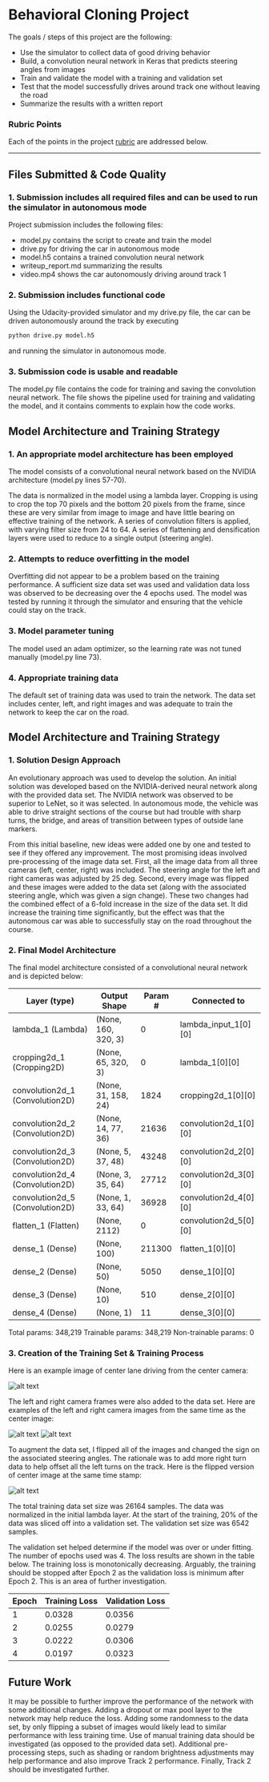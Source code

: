 # Behavioral Cloning Project

The goals / steps of this project are the following:
* Use the simulator to collect data of good driving behavior
* Build, a convolution neural network in Keras that predicts steering angles from images
* Train and validate the model with a training and validation set
* Test that the model successfully drives around track one without leaving the road
* Summarize the results with a written report


[//]: # (Image References)

[image1]: ./examples/center.jpg "Center Camera"
[image2]: ./examples/right.jpg "Right Camera"
[image3]: ./examples/left.jpg "Left Camera"
[image4]: ./examples/flipped.jpg "Flipped Image"

### Rubric Points

Each of the points in the project [rubric](https://review.udacity.com/#!/rubrics/432/view) are addressed below.

---
## Files Submitted & Code Quality

### 1. Submission includes all required files and can be used to run the simulator in autonomous mode

Project submission includes the following files:
* model.py contains the script to create and train the model
* drive.py for driving the car in autonomous mode
* model.h5 contains a trained convolution neural network 
* writeup_report.md summarizing the results
* video.mp4 shows the car autonomously driving around track 1

### 2. Submission includes functional code
Using the Udacity-provided simulator and my drive.py file, the car can be driven autonomously around the track by executing 
```sh
python drive.py model.h5
```
and running the simulator in autonomous mode.

### 3. Submission code is usable and readable

The model.py file contains the code for training and saving the convolution neural network. The file shows the pipeline used for training and validating the model, and it contains comments to explain how the code works.

## Model Architecture and Training Strategy

### 1. An appropriate model architecture has been employed

The model consists of a convolutional neural network based on the NVIDIA architecture (model.py lines 57-70). 

The data is normalized in the model using a lambda layer. Cropping is using to crop the top 70 pixels and the bottom 20 pixels from the frame, since these are very similar from image to image and have little bearing on effective training of the network. A series of convolution filters is applied, with varying filter size from 24 to 64. A series of flattening and densification layers were used to reduce to a single output (steering angle). 

### 2. Attempts to reduce overfitting in the model

Overfitting did not appear to be a problem based on the training performance. A sufficient size data set was used and validation data loss was observed to be decreasing over the 4 epochs used. The model was tested by running it through the simulator and ensuring that the vehicle could stay on the track.

### 3. Model parameter tuning

The model used an adam optimizer, so the learning rate was not tuned manually (model.py line 73).

### 4. Appropriate training data

The default set of training data was used to train the network. The data set includes center, left, and right images and was adequate to train the network to keep the car on the road. 

## Model Architecture and Training Strategy

### 1. Solution Design Approach

An evolutionary approach was used to develop the solution. An initial solution was developed based on the NVIDIA-derived neural network along with the provided data set. The NVIDIA network was observed to be superior to LeNet, so it was selected. In autonomous mode, the vehicle was able to drive straight sections of the course but had trouble with sharp turns, the bridge, and areas of transition between types of outside lane markers. 

From this initial baseline, new ideas were added one by one and tested to see if they offered any improvement. The most promising ideas involved pre-processing of the image data set. First, all the image data from all three cameras (left, center, right) was included. The steering angle for the left and right cameras was adjusted by 25 deg. Second, every image was flipped and these images were added to the data set (along with the associated steering angle, which was given a sign change). These two changes had the combined effect of a 6-fold increase in the size of the data set. It did increase the training time significantly, but the effect was that the autonomous car was able to successfully stay on the road throughout the course. 

### 2. Final Model Architecture

The final model architecture consisted of a convolutional neural network and is depicted below:

| Layer (type)                 |   Output Shape      |  Param #  |   Connected to        |                   
| ---------------------------- | ------------------- | --------- | ----------------------|
|lambda_1 (Lambda)             |  (None, 160, 320, 3) |  0        |   lambda_input_1[0][0] |
| cropping2d_1 (Cropping2D)     |   (None, 65, 320, 3) |   0      |     lambda_1[0][0]                   
|convolution2d_1 (Convolution2D)|  (None, 31, 158, 24) |  1824    |    cropping2d_1[0][0]               
|convolution2d_2 (Convolution2D) | (None, 14, 77, 36)  |  21636   |    convolution2d_1[0][0]            
|convolution2d_3 (Convolution2D) | (None, 5, 37, 48)   |  43248    |   convolution2d_2[0][0]            
|convolution2d_4 (Convolution2D) | (None, 3, 35, 64)   |  27712    |   convolution2d_3[0][0]            
|convolution2d_5 (Convolution2D) | (None, 1, 33, 64)   |  36928    |   convolution2d_4[0][0]            
|flatten_1 (Flatten)             | (None, 2112)        |  0        |   convolution2d_5[0][0]            
|dense_1 (Dense)                 | (None, 100)         |  211300   |   flatten_1[0][0]                  
|dense_2 (Dense)                 | (None, 50)          |  5050     |   dense_1[0][0]                    
|dense_3 (Dense)                 | (None, 10)          |  510      |   dense_2[0][0]                    
|dense_4 (Dense)                 | (None, 1)           |  11       |   dense_3[0][0]                    

Total params: 348,219
Trainable params: 348,219
Non-trainable params: 0

### 3. Creation of the Training Set & Training Process

Here is an example image of center lane driving from the center camera:

![alt text][image1]

The left and right camera frames were also added to the data set. Here are examples of the left and right camera images from the same time as the center image:

![alt text][image2]
![alt text][image3]

To augment the data set, I flipped all of the images and changed the sign on the associated steering angles. The rationale was to add more right turn data to help offset all the left turns on the track. Here is the flipped version of center image at the same time stamp:

![alt text][image4]

The total training data set size was 26164 samples. The data was normalized in the initial lambda layer. At the start of the training, 20% of the data was sliced off into a validation set.  The validation set size was 6542 samples.

The validation set helped determine if the model was over or under fitting. The  number of epochs used was 4. The loss results are shown in the table below. The training loss is monotonically decreasing. Arguably, the training should be stopped after Epoch 2 as the validation loss is minimum after Epoch 2. This is an area of further investigation.  

|Epoch | Training Loss | Validation Loss |
| ---  | -------------- | --------------- | 
|1 | 0.0328 | 0.0356 |
| 2 | 0.0255 | 0.0279 |
| 3 | 0.0222 |  0.0306 |
| 4 |  0.0197 | 0.0323 |

## Future Work
It may be possible to further improve the performance of the network with some additional changes. Adding a dropout or max pool layer to the network may help reduce the loss. Adding some randomness to the data set, by only flipping a subset of images would likely lead to similar performance with less training time. Use of manual training data should be investigated (as opposed to the provided data set). Additional pre-processing steps, such as shading or random brightness adjustments may help performance and also improve Track 2 performance. Finally, Track 2 should be investigated further. 

